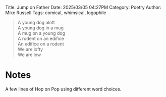 Title: Jump on Father
Date: 2025/03/05 04:27PM
Category: Poetry
Author: Mike Russell
Tags: comical, whimsical, logophile

> A young dog aloft<br>
> A young dog in a mug<br>
> A mug on a young dog<br>
> A rodent on an edifice<br>
> An edifice on a rodent<br>
> We are lofty<br>
> We are low

# Notes

A few lines of Hop on Pop using different word choices.